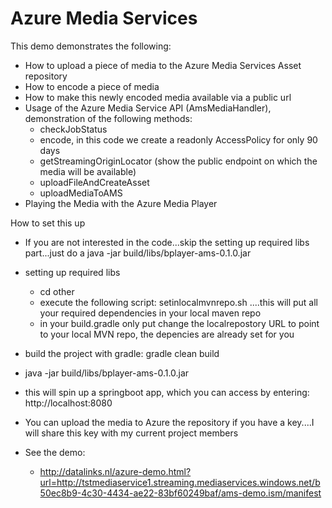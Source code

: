 # Azure Media Services 


This demo demonstrates the following:
 * How to upload a piece of media to the Azure Media Services Asset repository
 * How to encode a piece of media
 * How to make this newly encoded media available via a public url
 * Usage of the Azure Media Service API (AmsMediaHandler), demonstration of the following methods:
   * checkJobStatus
   * encode, in this code we create a readonly AccessPolicy for only 90 days
   * getStreamingOriginLocator (show the public endpoint on which the media will be available)
   * uploadFileAndCreateAsset 
   * uploadMediaToAMS
 * Playing the Media with the Azure Media Player

How to set this up
  * If you are not interested in the code...skip the setting up required libs part...just do a java -jar build/libs/bplayer-ams-0.1.0.jar
  * setting up required libs
    * cd other
    * execute the following script: setinlocalmvnrepo.sh ....this will put all your required dependencies in your local maven repo
    * in your build.gradle only put change the localrepostory URL to point to your local MVN repo, the depencies are already set for you
  * build the project with gradle: gradle clean build
  * java -jar build/libs/bplayer-ams-0.1.0.jar
  * this will spin up a springboot app, which you can access by entering: http://localhost:8080
  * You can upload the media to Azure the repository if you have a key....I will share this key with my current project members 

* See the demo:
  * http://datalinks.nl/azure-demo.html?url=http://tstmediaservice1.streaming.mediaservices.windows.net/b50ec8b9-4c30-4434-ae22-83bf60249baf/ams-demo.ism/manifest

